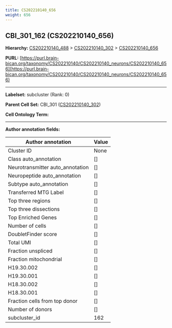 ```yaml
---
title: CS202210140_656
weight: 656
---
```

## CBI_301_162 (CS202210140_656)
<b>Hierarchy: </b>
[CS202210140_488](../CS202210140_488) >
[CS202210140_302](../CS202210140_302) >
[CS202210140_656](../CS202210140_656)

**PURL:** [https://purl.brain-bican.org/taxonomy/CS202210140/CS202210140_neurons/CS202210140_656](https://purl.brain-bican.org/taxonomy/CS202210140/CS202210140_neurons/CS202210140_656)

---


**Labelset:** subcluster (Rank: 0)

**Parent Cell Set:** CBI_301 ([CS202210140_302](../CS202210140_302))



**Cell Ontology Term:** 

[MARKER GENES.]: #


---

[TRANSFERRED ANNOTATIONS.]: #


[AUTHOR ANNOTATION FIELDS.]: #


**Author annotation fields:**

| Author annotation | Value |
|-------------------|-------|
|Cluster ID|None|
|Class auto_annotation|[]|
|Neurotransmitter auto_annotation|[]|
|Neuropeptide auto_annotation|[]|
|Subtype auto_annotation|[]|
|Transferred MTG Label|[]|
|Top three regions|[]|
|Top three dissections|[]|
|Top Enriched Genes|[]|
|Number of cells|[]|
|DoubletFinder score|[]|
|Total UMI|[]|
|Fraction unspliced|[]|
|Fraction mitochondrial|[]|
|H19.30.002|[]|
|H19.30.001|[]|
|H18.30.002|[]|
|H18.30.001|[]|
|Fraction cells from top donor|[]|
|Number of donors|[]|
|subcluster_id|162|

